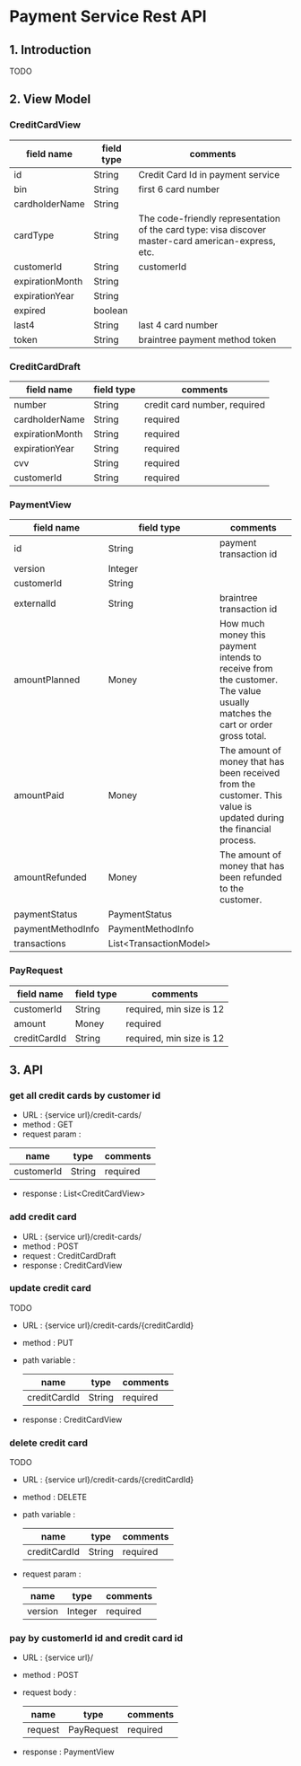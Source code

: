 # Payment Service Rest API

## 1. Introduction

TODO

## 2. View Model

### CreditCardView

| field name | field type | comments |
|-----|------|-----|
| id | String | Credit Card Id in payment service |
| bin | String | first 6 card number |
| cardholderName | String | |
| cardType | String | The code-friendly representation of the card type: visa discover master-card american-express, etc. |
| customerId | String | customerId|
| expirationMonth | String | |
| expirationYear | String | |
| expired | boolean | |
| last4 | String | last 4 card number |
| token | String | braintree payment method token |

### CreditCardDraft

| field name | field type | comments |
|-----|------|-----|
| number | String | credit card number, required |
| cardholderName | String | required |
| expirationMonth | String | required |
| expirationYear | String | required |
| cvv | String | required |
| customerId | String | required |

### PaymentView

| field name | field type | comments |
|-----|------|-----|
| id | String | payment transaction id |
| version | Integer | |
| customerId | String | |
| externalId | String | braintree transaction id |
| amountPlanned | Money |  How much money this payment intends to receive from the customer. The value usually matches the cart or order gross total. |
| amountPaid | Money |  The amount of money that has been received from the customer. This value is updated during the financial process. |
| amountRefunded | Money |  The amount of money that has been refunded to the customer. |
| paymentStatus | PaymentStatus | |
| paymentMethodInfo | PaymentMethodInfo | |
| transactions | List\<TransactionModel\> | |

### PayRequest

| field name | field type | comments |
|-----|------|-----|
| customerId | String | required, min size is 12 |
| amount | Money | required |
| creditCardId | String | required, min size is 12 |


## 3. API

### get all credit cards by customer id

* URL : {service url}/credit-cards/
* method : GET
* request param :

 | name | type | comments |
 |-|-|-|
 | customerId | String | required |

* response : List\<CreditCardView\>

### add credit card

* URL : {service url}/credit-cards/
* method : POST
* request : CreditCardDraft
* response : CreditCardView

### update credit card

TODO

* URL : {service url}/credit-cards/{creditCardId}
* method : PUT
* path variable :

   | name | type | comments |
   |-|-|-|
   | creditCardId | String | required |

* response : CreditCardView

### delete credit card

TODO

* URL : {service url}/credit-cards/{creditCardId}
* method : DELETE
* path variable :

  | name | type | comments |
  |-|-|-|
  | creditCardId | String | required |

* request param :

  | name | type | comments |
  |-|-|-|
  | version | Integer | required |

### pay by customerId id and credit card id

* URL : {service url}/
* method : POST
* request body :

  | name | type | comments |
  |-|-|-|
  | request | PayRequest | required |

* response : PaymentView
